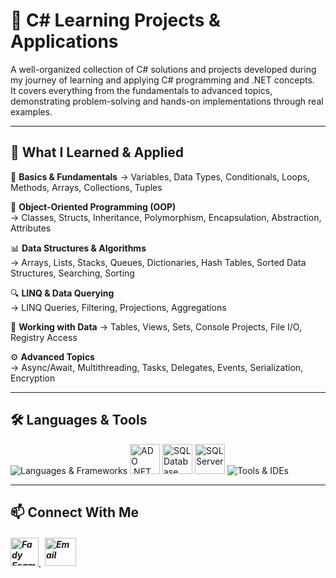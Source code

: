 # 📘 C# Learning Projects & Applications

A well-organized collection of C# solutions and projects developed during my journey of learning and applying C# programming and .NET concepts. <br>
It covers everything from the fundamentals to advanced topics, demonstrating problem-solving and hands-on implementations through real examples.

---

## 🧠 What I Learned & Applied

📌 **Basics & Fundamentals** 
→ Variables, Data Types, Conditionals, Loops, Methods, Arrays, Collections, Tuples

🎯 **Object-Oriented Programming (OOP)**  
→ Classes, Structs, Inheritance, Polymorphism, Encapsulation, Abstraction, Attributes

📊 **Data Structures & Algorithms**  
→ Arrays, Lists, Stacks, Queues, Dictionaries, Hash Tables, Sorted Data Structures, Searching, Sorting

🔍 **LINQ & Data Querying**  
→ LINQ Queries, Filtering, Projections, Aggregations

🧮 **Working with Data** 
→ Tables, Views, Sets, Console Projects, File I/O, Registry Access

⚙️ **Advanced Topics**  
→ Async/Await, Multithreading, Tasks, Delegates, Events, Serialization, Encryption


---

## 🛠️ Languages & Tools
<p align="left"> 
  <img src="https://skillicons.dev/icons?i=cs,dotnet" alt="Languages & Frameworks" />
  <img src="https://github.com/user-attachments/assets/3136feed-3e70-4e7c-8ea6-83fe0503adc1" alt="ADO .NET" width="48" height="48"/>
  <img src="https://github.com/user-attachments/assets/7c52a0af-9e04-4cb9-8a08-e492f9ea1ff1" alt="SQL Database" width="48" height="48"/>
  <img src="https://github.com/user-attachments/assets/92a8f8f5-b9cc-4ca4-88d8-b8ae33106ddb" alt="SQL Server" width="48" height="48"/>
  <img src="https://skillicons.dev/icons?i=visualstudio,git,github" alt="Tools & IDEs" />
</p>

---

## 📫 Connect With Me
<h5 align="left"> 
<a href="https://www.linkedin.com/in/fady-esam/" target="_blank"> 
  <img src="https://raw.githubusercontent.com/rahuldkjain/github-profile-readme-generator/master/src/images/icons/Social/linked-in-alt.svg" alt="Fady Esam" height="45" width="45" /> 
  </a> 
   &nbsp;
  <a href="mailto:fady.esam.0101@gmail.com" target="_blank"> 
    <img src="https://cdn-icons-png.flaticon.com/512/732/732200.png" alt="Email" height="45" width="50" /> 
</a> 
</h5>


